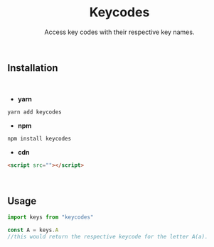 <h1 align="center">Keycodes</h1>

<p align="center">Access key codes with their respective key names.</p>

<br>

## Installation

<br>

- __yarn__
```sh
yarn add keycodes
```

- __npm__
```sh
npm install keycodes
```

- __cdn__

```html
<script src=""></script>
```

<br>

## Usage

```js
import keys from "keycodes"

const A = keys.A 
//this would return the respective keycode for the letter A(a).
```